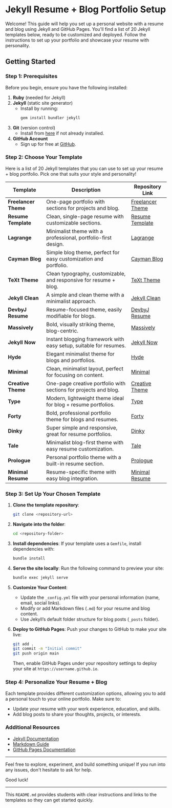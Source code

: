 # Jekyll Resume + Blog Portfolio Setup

Welcome! This guide will help you set up a personal website with a resume and blog using Jekyll and GitHub Pages. You'll find a list of 20 Jekyll templates below, ready to be customized and deployed. Follow the instructions to set up your portfolio and showcase your resume with personality.

## Getting Started

### **Step 1: Prerequisites**
Before you begin, ensure you have the following installed:
1. **Ruby** (needed for Jekyll)
2. **Jekyll** (static site generator)
   - Install by running:
     ```bash
     gem install bundler jekyll
     ```
3. **Git** (version control)
   - Install from [here](https://git-scm.com/downloads) if not already installed.
4. **GitHub Account**
   - Sign up for free at [GitHub](https://github.com/).

### **Step 2: Choose Your Template**
Here is a list of 20 Jekyll templates that you can use to set up your resume + blog portfolio. Pick one that suits your style and personality!

| Template | Description | Repository Link |
| -------- | ----------- | --------------- |
| **Freelancer Theme** | One-page portfolio with sections for projects and blog. | [Freelancer Theme](https://github.com/jeromelachaud/freelancer-theme) |
| **Resume Template** | Clean, single-page resume with customizable sections. | [Resume Template](https://github.com/jglovier/resume-template) |
| **Lagrange** | Minimalist theme with a professional, portfolio-first design. | [Lagrange](https://github.com/LeNPaul/Lagrange) |
| **Cayman Blog** | Simple blog theme, perfect for easy customization and portfolio. | [Cayman Blog](https://github.com/lorepirri/cayman-blog) |
| **TeXt Theme** | Clean typography, customizable, and responsive for resume + blog. | [TeXt Theme](https://github.com/kitian616/jekyll-TeXt-theme) |
| **Jekyll Clean** | A simple and clean theme with a minimalist approach. | [Jekyll Clean](https://github.com/scotte/jekyll-clean) |
| **DevbyJ Resume** | Resume-focused theme, easily modifiable for blogs. | [DevbyJ Resume](https://github.com/JDevby/jekyll-resume) |
| **Massively** | Bold, visually striking theme, blog-centric. | [Massively](https://github.com/iwiedenm/jekyll-theme-massively) |
| **Jekyll Now** | Instant blogging framework with easy setup, suitable for resumes. | [Jekyll Now](https://github.com/barryclark/jekyll-now) |
| **Hyde** | Elegant minimalist theme for blogs and portfolios. | [Hyde](https://github.com/poole/hyde) |
| **Minimal** | Clean, minimalist layout, perfect for focusing on content. | [Minimal](https://github.com/pages-themes/minimal) |
| **Creative Theme** | One-page creative portfolio with sections for projects and blog. | [Creative Theme](https://github.com/volny/creative-theme-jekyll) |
| **Type** | Modern, lightweight theme ideal for blog + resume portfolios. | [Type](https://github.com/heiswayi/type-theme) |
| **Forty** | Bold, professional portfolio theme for blogs and resumes. | [Forty](https://github.com/andrewbanchich/forty-jekyll-theme) |
| **Dinky** | Super simple and responsive, great for resume portfolios. | [Dinky](https://github.com/broccolini/dinky) |
| **Tale** | Minimalist blog-first theme with easy resume customization. | [Tale](https://github.com/chesterhow/tale) |
| **Prologue** | Personal portfolio theme with a built-in resume section. | [Prologue](https://github.com/chrisbobbe/jekyll-theme-prologue) |
| **Minimal Resume** | Resume-specific theme with easy blog integration. | [Minimal Resume](https://github.com/murraco/jekyll-resume-template) |

### **Step 3: Set Up Your Chosen Template**
1. **Clone the template repository**: 
   ```bash
   git clone <repository-url>
   ```

2. **Navigate into the folder**:
   ```bash
   cd <repository-folder>
   ```

3. **Install dependencies**:
   If your template uses a `Gemfile`, install dependencies with:
   ```bash
   bundle install
   ```

4. **Serve the site locally**:
   Run the following command to preview your site:
   ```bash
   bundle exec jekyll serve
   ```

5. **Customize Your Content**:
   - Update the `_config.yml` file with your personal information (name, email, social links).
   - Modify or add Markdown files (`.md`) for your resume and blog content.
   - Use Jekyll’s default folder structure for blog posts (`_posts` folder).

6. **Deploy to GitHub Pages**:
   Push your changes to GitHub to make your site live:
   ```bash
   git add .
   git commit -m "Initial commit"
   git push origin main
   ```

   Then, enable GitHub Pages under your repository settings to deploy your site at `https://username.github.io`.

### **Step 4: Personalize Your Resume + Blog**
Each template provides different customization options, allowing you to add a personal touch to your online portfolio. Make sure to:
- Update your resume with your work experience, education, and skills.
- Add blog posts to share your thoughts, projects, or interests.

### **Additional Resources**
- [Jekyll Documentation](https://jekyllrb.com/docs/)
- [Markdown Guide](https://www.markdownguide.org/)
- [GitHub Pages Documentation](https://docs.github.com/en/pages)

---

Feel free to explore, experiment, and build something unique! If you run into any issues, don't hesitate to ask for help.

Good luck!

---

This `README.md` provides students with clear instructions and links to the templates so they can get started quickly.

